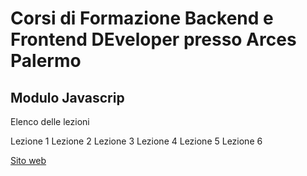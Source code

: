 # Corsi di Formazione Backend e Frontend DEveloper presso Arces Palermo
## Modulo Javascrip

Elenco delle lezioni

Lezione 1
Lezione 2
Lezione 3
Lezione 4
Lezione 5
Lezione 6

[Sito web](https://lezioni-javascript.vercel.app)
